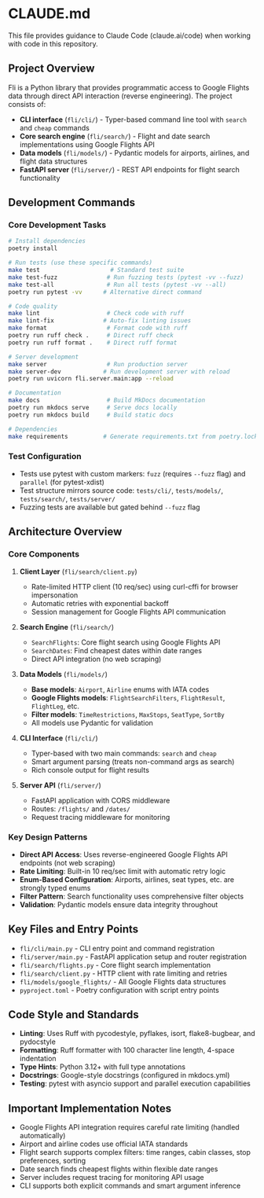 # CLAUDE.md

This file provides guidance to Claude Code (claude.ai/code) when working with code in this repository.

## Project Overview

Fli is a Python library that provides programmatic access to Google Flights data through direct API interaction (reverse engineering). The project consists of:

- **CLI interface** (`fli/cli/`) - Typer-based command line tool with `search` and `cheap` commands
- **Core search engine** (`fli/search/`) - Flight and date search implementations using Google Flights API
- **Data models** (`fli/models/`) - Pydantic models for airports, airlines, and flight data structures
- **FastAPI server** (`fli/server/`) - REST API endpoints for flight search functionality

## Development Commands

### Core Development Tasks
```bash
# Install dependencies
poetry install

# Run tests (use these specific commands)
make test                    # Standard test suite
make test-fuzz              # Run fuzzing tests (pytest -vv --fuzz)
make test-all               # Run all tests (pytest -vv --all)
poetry run pytest -vv      # Alternative direct command

# Code quality
make lint                   # Check code with ruff
make lint-fix              # Auto-fix linting issues
make format                 # Format code with ruff
poetry run ruff check .     # Direct ruff check
poetry run ruff format .    # Direct ruff format

# Server development
make server                 # Run production server
make server-dev            # Run development server with reload
poetry run uvicorn fli.server.main:app --reload

# Documentation
make docs                   # Build MkDocs documentation
poetry run mkdocs serve     # Serve docs locally
poetry run mkdocs build     # Build static docs

# Dependencies
make requirements          # Generate requirements.txt from poetry.lock
```

### Test Configuration
- Tests use pytest with custom markers: `fuzz` (requires `--fuzz` flag) and `parallel` (for pytest-xdist)
- Test structure mirrors source code: `tests/cli/`, `tests/models/`, `tests/search/`, `tests/server/`
- Fuzzing tests are available but gated behind `--fuzz` flag

## Architecture Overview

### Core Components

1. **Client Layer** (`fli/search/client.py`)
   - Rate-limited HTTP client (10 req/sec) using curl-cffi for browser impersonation
   - Automatic retries with exponential backoff
   - Session management for Google Flights API communication

2. **Search Engine** (`fli/search/`)
   - `SearchFlights`: Core flight search using Google Flights API
   - `SearchDates`: Find cheapest dates within date ranges
   - Direct API integration (no web scraping)

3. **Data Models** (`fli/models/`)
   - **Base models**: `Airport`, `Airline` enums with IATA codes
   - **Google Flights models**: `FlightSearchFilters`, `FlightResult`, `FlightLeg`, etc.
   - **Filter models**: `TimeRestrictions`, `MaxStops`, `SeatType`, `SortBy`
   - All models use Pydantic for validation

4. **CLI Interface** (`fli/cli/`)
   - Typer-based with two main commands: `search` and `cheap`
   - Smart argument parsing (treats non-command args as search)
   - Rich console output for flight results

5. **Server API** (`fli/server/`)
   - FastAPI application with CORS middleware
   - Routes: `/flights/` and `/dates/` 
   - Request tracing middleware for monitoring

### Key Design Patterns

- **Direct API Access**: Uses reverse-engineered Google Flights API endpoints (not web scraping)
- **Rate Limiting**: Built-in 10 req/sec limit with automatic retry logic
- **Enum-Based Configuration**: Airports, airlines, seat types, etc. are strongly typed enums
- **Filter Pattern**: Search functionality uses comprehensive filter objects
- **Validation**: Pydantic models ensure data integrity throughout

## Key Files and Entry Points

- `fli/cli/main.py` - CLI entry point and command registration
- `fli/server/main.py` - FastAPI application setup and router registration  
- `fli/search/flights.py` - Core flight search implementation
- `fli/search/client.py` - HTTP client with rate limiting and retries
- `fli/models/google_flights/` - All Google Flights data structures
- `pyproject.toml` - Poetry configuration with script entry points

## Code Style and Standards

- **Linting**: Uses Ruff with pycodestyle, pyflakes, isort, flake8-bugbear, and pydocstyle
- **Formatting**: Ruff formatter with 100 character line length, 4-space indentation
- **Type Hints**: Python 3.12+ with full type annotations
- **Docstrings**: Google-style docstrings (configured in mkdocs.yml)
- **Testing**: pytest with asyncio support and parallel execution capabilities

## Important Implementation Notes

- Google Flights API integration requires careful rate limiting (handled automatically)
- Airport and airline codes use official IATA standards
- Flight search supports complex filters: time ranges, cabin classes, stop preferences, sorting
- Date search finds cheapest flights within flexible date ranges
- Server includes request tracing for monitoring API usage
- CLI supports both explicit commands and smart argument inference